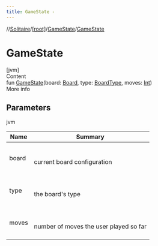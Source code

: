 ```yaml
---
title: GameState -
---
```

//[Solitaire](../../index.md)/[[root]](../index.md)/[GameState](index.md)/[GameState](-game-state.md)



# GameState  
[jvm]  
Content  
fun [GameState](-game-state.md)(board: [Board](../-board/index.md), type: [BoardType](../-board-type/index.md), moves: [Int](https://kotlinlang.org/api/latest/jvm/stdlib/kotlin/-int/index.html))  
More info  


## Parameters  
  
jvm  
  
|  Name|  Summary| 
|---|---|
| <a name="/GameState/GameState/#Board#BoardType#kotlin.Int/PointingToDeclaration/"></a>board| <a name="/GameState/GameState/#Board#BoardType#kotlin.Int/PointingToDeclaration/"></a><br><br>current board configuration<br><br>
| <a name="/GameState/GameState/#Board#BoardType#kotlin.Int/PointingToDeclaration/"></a>type| <a name="/GameState/GameState/#Board#BoardType#kotlin.Int/PointingToDeclaration/"></a><br><br>the board's type<br><br>
| <a name="/GameState/GameState/#Board#BoardType#kotlin.Int/PointingToDeclaration/"></a>moves| <a name="/GameState/GameState/#Board#BoardType#kotlin.Int/PointingToDeclaration/"></a><br><br>number of moves the user played so far<br><br>
  
  



